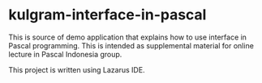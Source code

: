 # kulgram-interface-in-pascal

This is source of demo application that explains how to use interface in Pascal programming. This is intended as supplemental material for 
online lecture in Pascal Indonesia group.

This project is written using Lazarus IDE.
